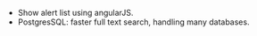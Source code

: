 * Show alert list using angularJS.
* PostgresSQL: faster full text search, handling many databases.
